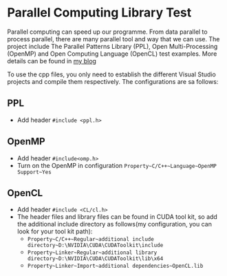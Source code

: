 # Parallel Computing Library Test

Parallel computing can speed up our programme. From data parallel to process parallel, there are many parallel tool and way that we can use. The project include The Parallel Patterns Library (PPL), Open Multi-Processing (OpenMP) and Open Computing Language (OpenCL) test examples. More details can be found in [my blog](https://championli.github.io/2018/07/01/parallel-computing/)

To use the cpp files, you only need to establish the different Visual Studio projects and compile them respectively. The configurations are sa follows:

## PPL

- Add header `#include <ppl.h>`

## OpenMP

- Add header `#include<omp.h>`
- Turn on the OpenMP in configuration `Property~C/C++~Language~OpenMP Support~Yes`

## OpenCL

- Add header `#include <CL/cl.h>`
- The header files and library files can be found in CUDA tool kit, so add the additional include directory as follows(my configuration, you can look for your tool kit path):
    - `Property~C/C++~Regular~additional include directory~D:\NVIDIA\CUDA\CUDAToolkit\include`
    - `Property~Linker~Regular~additional library directory~D:\NVIDIA\CUDA\CUDAToolkit\lib\x64`
    - `Property~Linker~Import~additional dependencies~OpenCL.lib`
